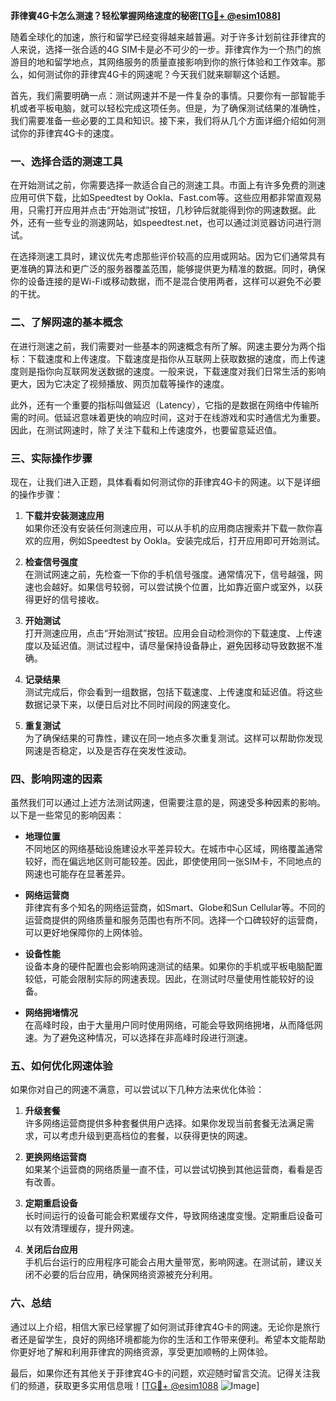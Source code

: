 **菲律賓4G卡怎么测速？轻松掌握网络速度的秘密[[TG💪+ @esim1088](https://t.me/s/esim1088)]**

随着全球化的加速，旅行和留学已经变得越来越普遍。对于许多计划前往菲律宾的人来说，选择一张合适的4G SIM卡是必不可少的一步。菲律宾作为一个热门的旅游目的地和留学地点，其网络服务的质量直接影响到你的旅行体验和工作效率。那么，如何测试你的菲律宾4G卡的网速呢？今天我们就来聊聊这个话题。

首先，我们需要明确一点：测试网速并不是一件复杂的事情。只要你有一部智能手机或者平板电脑，就可以轻松完成这项任务。但是，为了确保测试结果的准确性，我们需要准备一些必要的工具和知识。接下来，我们将从几个方面详细介绍如何测试你的菲律宾4G卡的速度。

### **一、选择合适的测速工具**

在开始测试之前，你需要选择一款适合自己的测速工具。市面上有许多免费的测速应用可供下载，比如Speedtest by Ookla、Fast.com等。这些应用都非常直观易用，只需打开应用并点击“开始测试”按钮，几秒钟后就能得到你的网速数据。此外，还有一些专业的测速网站，如speedtest.net，也可以通过浏览器访问进行测试。

在选择测速工具时，建议优先考虑那些评价较高的应用或网站。因为它们通常具有更准确的算法和更广泛的服务器覆盖范围，能够提供更为精准的数据。同时，确保你的设备连接的是Wi-Fi或移动数据，而不是混合使用两者，这样可以避免不必要的干扰。

### **二、了解网速的基本概念**

在进行测速之前，我们需要对一些基本的网速概念有所了解。网速主要分为两个指标：下载速度和上传速度。下载速度是指你从互联网上获取数据的速度，而上传速度则是指你向互联网发送数据的速度。一般来说，下载速度对我们日常生活的影响更大，因为它决定了视频播放、网页加载等操作的速度。

此外，还有一个重要的指标叫做延迟（Latency），它指的是数据在网络中传输所需的时间。低延迟意味着更快的响应时间，这对于在线游戏和实时通信尤为重要。因此，在测试网速时，除了关注下载和上传速度外，也要留意延迟值。

### **三、实际操作步骤**

现在，让我们进入正题，具体看看如何测试你的菲律宾4G卡的网速。以下是详细的操作步骤：

1. **下载并安装测速应用**  
   如果你还没有安装任何测速应用，可以从手机的应用商店搜索并下载一款你喜欢的应用，例如Speedtest by Ookla。安装完成后，打开应用即可开始测试。

2. **检查信号强度**  
   在测试网速之前，先检查一下你的手机信号强度。通常情况下，信号越强，网速也会越好。如果信号较弱，可以尝试换个位置，比如靠近窗户或室外，以获得更好的信号接收。

3. **开始测试**  
   打开测速应用，点击“开始测试”按钮。应用会自动检测你的下载速度、上传速度以及延迟值。测试过程中，请尽量保持设备静止，避免因移动导致数据不准确。

4. **记录结果**  
   测试完成后，你会看到一组数据，包括下载速度、上传速度和延迟值。将这些数据记录下来，以便日后对比不同时间段的网速变化。

5. **重复测试**  
   为了确保结果的可靠性，建议在同一地点多次重复测试。这样可以帮助你发现网速是否稳定，以及是否存在突发性波动。

### **四、影响网速的因素**

虽然我们可以通过上述方法测试网速，但需要注意的是，网速受多种因素的影响。以下是一些常见的影响因素：

- **地理位置**  
  不同地区的网络基础设施建设水平差异较大。在城市中心区域，网络覆盖通常较好，而在偏远地区则可能较差。因此，即使使用同一张SIM卡，不同地点的网速也可能存在显著差异。

- **网络运营商**  
  菲律宾有多个知名的网络运营商，如Smart、Globe和Sun Cellular等。不同的运营商提供的网络质量和服务范围也有所不同。选择一个口碑较好的运营商，可以更好地保障你的上网体验。

- **设备性能**  
  设备本身的硬件配置也会影响网速测试的结果。如果你的手机或平板电脑配置较低，可能会限制实际的网速表现。因此，在测试时尽量使用性能较好的设备。

- **网络拥堵情况**  
  在高峰时段，由于大量用户同时使用网络，可能会导致网络拥堵，从而降低网速。为了避免这种情况，可以选择在非高峰时段进行测速。

### **五、如何优化网速体验**

如果你对自己的网速不满意，可以尝试以下几种方法来优化体验：

1. **升级套餐**  
   许多网络运营商提供多种套餐供用户选择。如果你发现当前套餐无法满足需求，可以考虑升级到更高档位的套餐，以获得更快的网速。

2. **更换网络运营商**  
   如果某个运营商的网络质量一直不佳，可以尝试切换到其他运营商，看看是否有改善。

3. **定期重启设备**  
   长时间运行的设备可能会积累缓存文件，导致网络速度变慢。定期重启设备可以有效清理缓存，提升网速。

4. **关闭后台应用**  
   手机后台运行的应用程序可能会占用大量带宽，影响网速。在测试前，建议关闭不必要的后台应用，确保网络资源被充分利用。

### **六、总结**

通过以上介绍，相信大家已经掌握了如何测试菲律宾4G卡的网速。无论你是旅行者还是留学生，良好的网络环境都能为你的生活和工作带来便利。希望本文能帮助你更好地了解和利用菲律宾的网络资源，享受更加顺畅的上网体验。

最后，如果你还有其他关于菲律宾4G卡的问题，欢迎随时留言交流。记得关注我们的频道，获取更多实用信息哦！[[TG💪+ @esim1088](https://t.me/s/esim1088) ![Image](https://i.postimg.cc/4NQfJmqS/Snipaste-2025-05-13-00-14-12.png)]